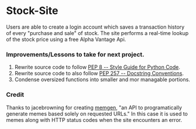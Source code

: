 # Stock-Site
Users are able to create a login account which saves a transaction history of every "purchase and sale" of stock. The site performs a real-time lookup of the stock price using a free Alpha Vantage Api.

### Improvements/Lessons to take for next project.
1. Rewrite source code to follow [PEP 8 -- Style Guide for Python Code](https://www.python.org/dev/peps/pep-0008/).
2. Rewrite source code to also follow [PEP 257 -- Docstring Conventions](https://www.python.org/dev/peps/pep-0257/).
3. Condense oversized functions into smaller and mor managable portions.

### Credit
Thanks to jacebrowning for creating [memgen](https://github.com/jacebrowning/memegen#special-characters), "an API to programatically generate memes based solely on requested URLs."
In this case it is used to memes along with HTTP status codes when the site encounters an error.
